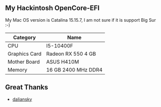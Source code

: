 ## My Hackintosh OpenCore-EFI

My Mac OS version is Catalina 15.15.7, I am not sure if it is support Big Sur :-)

| Category      | Name                |
| ------------- | ------------------- |
| CPU           | I5-10400F           |
| Graphics Card | Radeon RX 550 4 GB  |
| Mother Board  | ASUS H410M          |
| Memory        | 16 GB 2400 MHz DDR4 |

## Great Thanks

- [daliansky](https://github.com/daliansky/)
